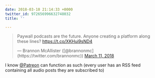 ```yaml
---
date: 2018-03-10 21:14:33 +0000
twitter_id: 972656996632748032
title: ''

---
```

<blockquote class="twitter-tweet"><p lang="en" dir="ltr">Paywall podcasts are the future. Anyone creating a platform along these lines? <a href="https://t.co/XKHui9sND4">https://t.co/XKHui9sND4</a></p>&mdash; Brannon McAllister ([@brannonmc](https://twitter.com/brannonmc)) <a href="https://twitter.com/brannonmc/status/972655637451636736?ref_src=twsrc%5Etfw">March 11, 2018</a></blockquote>
<script async src="https://platform.twitter.com/widgets.js" charset="utf-8"></script>

I know [@Patreon](https://twitter.com/Patreon) can function as such (every user has an RSS feed containing all audio posts they are subscribed to)
